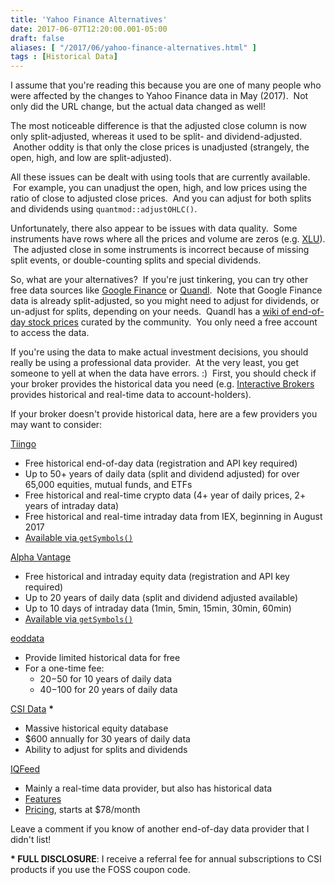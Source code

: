 ```yaml
---
title: 'Yahoo Finance Alternatives'
date: 2017-06-07T12:20:00.001-05:00
draft: false
aliases: [ "/2017/06/yahoo-finance-alternatives.html" ]
tags : [Historical Data]
---
```


I assume that you're reading this because you are one of many people who were affected by the changes to Yahoo Finance data in May (2017).  Not only did the URL change, but the actual data changed as well!  
  
The most noticeable difference is that the adjusted close column is now only split-adjusted, whereas it used to be split- and dividend-adjusted.  Another oddity is that only the close prices is unadjusted (strangely, the open, high, and low are split-adjusted).  
  
All these issues can be dealt with using tools that are currently available.  For example, you can unadjust the open, high, and low prices using the ratio of close to adjusted close prices.  And you can adjust for both splits and dividends using `quantmod::adjustOHLC()`.  
  
Unfortunately, there also appear to be issues with data quality.  Some instruments have rows where all the prices and volume are zeros (e.g. [XLU](https://finance.yahoo.com/quote/XLU/history?period1=1417672800&period2=1422079200&interval=1d&filter=history&frequency=1d)).  The adjusted close in some instruments is incorrect because of missing split events, or double-counting splits and special dividends.  
  
So, what are your alternatives?  If you're just tinkering, you can try other free data sources like [Google Finance](https://www.google.com/finance) or [Quandl](https://www.quandl.com/).  Note that Google Finance data is already split-adjusted, so you might need to adjust for dividends, or un-adjust for splits, depending on your needs.  Quandl has a [wiki of end-of-day stock prices](https://www.quandl.com/data/WIKI-Wiki-EOD-Stock-Prices) curated by the community.  You only need a free account to access the data.  
  
If you're using the data to make actual investment decisions, you should really be using a professional data provider.  At the very least, you get someone to yell at when the data have errors. :)  First, you should check if your broker provides the historical data you need (e.g. [Interactive Brokers](https://www.interactivebrokers.com/) provides historical and real-time data to account-holders).  

If your broker doesn't provide historical data, here are a few providers you may want to consider:
  
[Tiingo](https://api.tiingo.com/)  
* Free historical end-of-day data (registration and API key required)  
* Up to 50+ years of daily data (split and dividend adjusted) for over 65,000 equities, mutual funds, and ETFs  
* Free historical and real-time crypto data (4+ year of daily prices, 2+ years of intraday data)  
* Free historical and real-time intraday data from IEX, beginning in August 2017  
* [Available via `getSymbols()`](http://blog.fosstrading.com/2018/04/goodbye-google-hello-tiingo.html)  

  

[Alpha Vantage](https://www.alphavantage.co/)  
* Free historical and intraday equity data (registration and API key required)  
* Up to 20 years of daily data (split and dividend adjusted available)  
* Up to 10 days of intraday data (1min, 5min, 15min, 30min, 60min)  
* [Available via `getSymbols()`](http://blog.fosstrading.com/2017/10/getsymbols-and-alpha-vantage.html)  
  

[eoddata](http://www.eoddata.com/download.aspx)
* Provide limited historical data for free
* For a one-time fee:
    * $20-$50 for 10 years of daily data
    * $40-$100 for 20 years of daily data

[CSI Data](https://www.csicheckout.com/cgi-bin/ua_order_form_nw.pl?referrer=JU) **\***
* Massive historical equity database
* $600 annually for 30 years of daily data
* Ability to adjust for splits and dividends

[IQFeed](http://www.iqfeed.net/)
* Mainly a real-time data provider, but also has historical data
* [Features](http://www.iqfeed.net/index.cfm?displayaction=data&section=services)
* [Pricing](http://www.iqfeed.net/index.cfm?displayaction=data&section=fees), starts at $78/month

Leave a comment if you know of another end-of-day data provider that I didn't list!

**\* FULL DISCLOSURE**: I receive a referral fee for annual subscriptions to CSI products if you use the FOSS coupon code.
